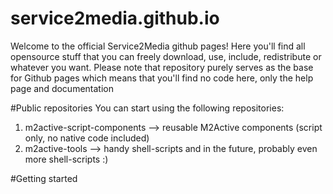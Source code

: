 service2media.github.io
=======================

Welcome to the official Service2Media github pages! Here you'll find all opensource stuff that you can freely download, 
use, include, redistribute or whatever you want. Please note that repository purely serves as the base for Github pages 
which means that you'll find no code here, only the help page and documentation

#Public repositories
You can start using the following repositories:
1. m2active-script-components --> reusable M2Active components (script only, no native code included)
2. m2active-tools --> handy shell-scripts and in the future, probably even more shell-scripts :)

#Getting started
